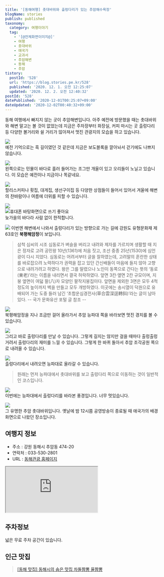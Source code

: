 ```yaml
---
title: '[동해여행] 촛대바위와 출렁다리가 있는 추암해수욕장'
blogName: stories
publish: published
taxonomy:
  category: 여행이야기
  tag:
    - '[@전체화면이미지@]'
    - 여행
    - 촛대바위
    - 애국가
    - 교과서
    - 추암해변
    - 동해
    - 추암
tistory:
  postId: '528'
  url: 'https://blog.stories.pe.kr/528'
  published: '2020. 12. 1. 오전 12:25:07'
  updated: '2020. 12. 2. 오전 12:40:32'
postId: '528'
datePublished: '2020-12-01T00:25:07+09:00'
dateUpdated: '2020-12-02T00:40:32+09:00'
---
```






동해 여행에서 빠지지 않는 곳이 추암해변입니다. 아주 예전에 방문했을 때는 촛대바위와 해변 말고는 볼 것이 없었는데 지금은 주차장부터 화장실, 커피 마시는 곳 출렁다리 등 다양한 볼거리와 쉴 거리가 많아져서 멋진 관광지의 모습을 하고 있습니다. 

![](./images/20201125_165107-01.jpeg)  
예전 기억으로는 흑 길이였던 것 같은데 지금은 보도블록을 깔아놔서 걷기에도 나쁘지 않습니다. 

![](./images/20201125_165132-01.jpeg)  
왼쪽으로는 민물이 바다로 흘러 들어가는 조그만 개울이 있고 오리들이 노닐고 있습니다. 이 모습은 예전이나 지금이나 똑같네요.  

![](./images/20201125_165236-01.jpeg)  
할리스커피나 횟집, 대게집, 생선구이집 등 다양한 상점들이 들어서 있어서 겨울에 해변의 찬바람이나 여름에 더위를 피할 수 있습니다. 

![](./images/20201125_165258-01.jpeg)  
![휴대폰 바탕화면으로 쓰기 좋아요](./images/20201125_165324-01.jpeg)  
늦가을의 바다라 사람 없이 한적합니다. 

![](./images/20201125_165803-01.jpeg)
이번엔 해변에서 나와서 출렁다리가 있는 방향으로 가는 길에 강원도 유형문화재 제63호인 **북평해암정**이 보입니다.  

> 삼척 심씨의 시조 심동로가 벼슬을 버리고 내려와 제자를 가르치며 생활할 때 지은 정자로 고려 공민왕 10년(1361)에 처음 짓고, 조선 중종 25년(1530)에 심언광이 다시 지었다. 
심동로는 어려서부터 글을 잘하였는데, 고려말의 혼란한 상태를 바로잡으려 노력하다가 권력을 잡고 있던 간신배들이 마음에 들지 않아 고향으로 내려가려고 하였다. 왕은 그를 말렸으나 노인이 동쪽으로 간다는 뜻의 ‘동로(東老)’라는 이름을 내리면서 결국 허락하였다.
앞면 3칸·옆면 2칸 규모이며, 지붕 옆면이 여덟 팔(八)자 모양인 팔작지붕집이다. 앞면을 제외한 3면은 모두 4척 정도의 높이까지 벽을 만들고 모두 개방하였다. 
이곳에는 송시열이 덕원으로 유배되어 가는 도중 들러 남긴 ‘초합운심경전사(草合雲深逕轉斜)’라는 글이 남아 있다.
> -- 국가 문화유산 포털 글 참조 --

![](./images/20201125_170009-01.jpeg)  
북평해암정을 지나 조금만 걸어 올라가서 추암 능파대 쪽을 바라보면 멋진 경치를 볼 수 있습니다. 

![](./images/20201125_170042-01.jpeg)  
그리고 바로 출렁다리를 만날 수 있습니다. 그렇게 길지는 않지만 걸을 때마다 출렁출렁 거려서 출렁다리의 재미를 느낄 수 있습니다. 그렇게 한 바퀴 돌아서 추암 조각공원 쪽으로 내려올 수 있습니다. 

![](./images/20201125_171029-01.jpeg)  
출렁다리에서 내려오면 능파대로 올라갈 수 있습니다. 

> 원래는 먼저 능파대에서 촛대바위를 보고 출렁다리 쪽으로 이동하는 것이 일반적인 코스입니다. 

![](./images/20201125_171130-01.jpeg)  
이번에는 능파대에서 출렁다리를 바라본 풍경입니다. 너무 멋있습니다. 

![](./images/20201125_171308-01.jpeg)  
그 유명한 추암 촛대바위입니다. 옛날에 밤 12시쯤 공영방송이 종료될 때 애국가의 배경화면으로 나왔던 장소입니다. 

## 여행지 정보  
- 주소 : 강원 동해시 추암동 474-20  
- 연락처 : 033-530-2801  
- URL : [동해관광 홈페이지](http://www.dh.go.kr/tour/sub.htm?mode=view&mv_data=aWR4PTE2MyZuYXZfY29kZT10b3UxNDk2OTY5ODEyJnN0YXJ0UGFnZT0yMCZsaXN0Tm89NyZ0YWJsZT1jc190b3VyX3N5bmNfbWV0YSZjb2RlPXNlYSZzZWFyY2hfaXRlbT0mc2VhcmNoX29yZGVyPSZvcmRlcl9saXN0PSZsaXN0X3NjYWxlPSZ2aWV3X2xldmVsPSZ2aWV3X2NhdGU9JnZpZXdfY2F0ZTI9JnBhcnQ9)
 
  
<div class='embed-responsive embed-responsive-16by9'>
<iframe src='https://www.google.com/maps/embed?pb=!1m18!1m12!1m3!1d1247.503898498092!2d129.1589366498697!3d37.477439035017106!2m3!1f0!2f0!3f0!3m2!1i1024!2i768!4f13.1!3m3!1m2!1s0x3561b78bff4c0d1b%3A0x1112e472698a8a14!2z7LaU7JWU7ZW067OA!5e0!3m2!1sko!2skr!4v1606749514964!5m2!1sko!2skr' class='embed-responsive-item' allowfullscreen></iframe>
</div>

## 주차정보  
넓은 무료 주차 공간이 있습니다. 

## 인근 맛집 
> [[동해 맛집] 동해시의 숨은 맛집 차돌짬뽕 율짬뽕](https://blog.stories.pe.kr/529)
